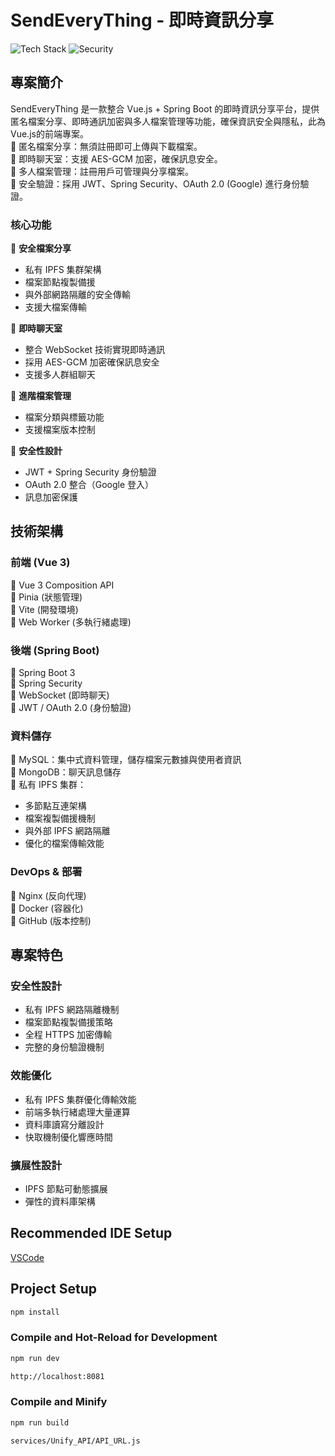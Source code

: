 # SendEveryThing - 即時資訊分享

![Tech Stack](https://img.shields.io/badge/tech-Vue3%20%7C%20Spring%20Boot%203-blue) ![Security](https://img.shields.io/badge/security-End--to--End%20Encryption-orange)

## 專案簡介
SendEveryThing 是一款整合 Vue.js + Spring Boot 的即時資訊分享平台，提供匿名檔案分享、即時通訊加密與多人檔案管理等功能，確保資訊安全與隱私，此為Vue.js的前端專案。    
🔹 匿名檔案分享：無須註冊即可上傳與下載檔案。  
🔹 即時聊天室：支援 AES-GCM 加密，確保訊息安全。  
🔹 多人檔案管理：註冊用戶可管理與分享檔案。  
🔹 安全驗證：採用 JWT、Spring Security、OAuth 2.0 (Google) 進行身份驗證。  

### 核心功能
🔹 **安全檔案分享**
- 私有 IPFS 集群架構
- 檔案節點複製備援
- 與外部網路隔離的安全傳輸
- 支援大檔案傳輸

🔹 **即時聊天室**
- 整合 WebSocket 技術實現即時通訊
- 採用 AES-GCM 加密確保訊息安全
- 支援多人群組聊天

🔹 **進階檔案管理**
- 檔案分類與標籤功能
- 支援檔案版本控制

🔹 **安全性設計**
- JWT + Spring Security 身份驗證
- OAuth 2.0 整合（Google 登入）
- 訊息加密保護

## 技術架構

### 前端 (Vue 3)
🔹 Vue 3 Composition API  
🔹 Pinia (狀態管理)  
🔹 Vite (開發環境)  
🔹 Web Worker (多執行緒處理)  

### 後端 (Spring Boot)
🔹 Spring Boot 3  
🔹 Spring Security  
🔹 WebSocket (即時聊天)  
🔹 JWT / OAuth 2.0 (身份驗證)  

### 資料儲存
🔹 MySQL：集中式資料管理，儲存檔案元數據與使用者資訊  
🔹 MongoDB：聊天訊息儲存  
🔹 私有 IPFS 集群：
- 多節點互連架構
- 檔案複製備援機制
- 與外部 IPFS 網路隔離
- 優化的檔案傳輸效能

### DevOps & 部署
🔹 Nginx (反向代理)  
🔹 Docker (容器化)  
🔹 GitHub (版本控制)  

## 專案特色

### 安全性設計
- 私有 IPFS 網路隔離機制
- 檔案節點複製備援策略
- 全程 HTTPS 加密傳輸
- 完整的身份驗證機制

### 效能優化
- 私有 IPFS 集群優化傳輸效能
- 前端多執行緒處理大量運算
- 資料庫讀寫分離設計
- 快取機制優化響應時間

### 擴展性設計
- IPFS 節點可動態擴展
- 彈性的資料庫架構

## Recommended IDE Setup

[VSCode](https://code.visualstudio.com/)

## 

## Project Setup

```sh
npm install
```

### Compile and Hot-Reload for Development

```sh
npm run dev
```

```sh
http://localhost:8081
```

### Compile and Minify

```sh
npm run build
```

```sh
services/Unify_API/API_URL.js
```
